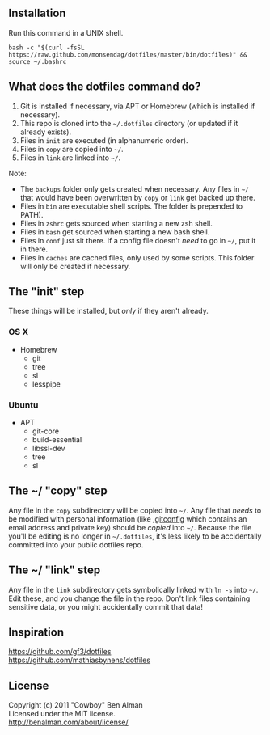 
## Installation

Run this command in a UNIX shell.

```
bash -c "$(curl -fsSL https://raw.github.com/monsendag/dotfiles/master/bin/dotfiles)" && source ~/.bashrc
```

## What does the dotfiles command do?

1. Git is installed if necessary, via APT or Homebrew (which is installed if necessary).
2. This repo is cloned into the `~/.dotfiles` directory (or updated if it already exists).
2. Files in `init` are executed (in alphanumeric order).
3. Files in `copy` are copied into `~/`.
4. Files in `link` are linked into `~/`.

Note:

* The `backups` folder only gets created when necessary. Any files in `~/` that would have been overwritten by `copy` or `link` get backed up there.
* Files in `bin` are executable shell scripts. The folder is prepended to PATH).
* Files in `zshrc` gets sourced when starting a new zsh shell.
* Files in `bash` get sourced when starting a new bash shell.
* Files in `conf` just sit there. If a config file doesn't _need_ to go in `~/`, put it in there.
* Files in `caches` are cached files, only used by some scripts. This folder will only be created if necessary.

## The "init" step
These things will be installed, but _only_ if they aren't already.

### OS X
* Homebrew
  * git
  * tree
  * sl
  * lesspipe

### Ubuntu
* APT
  * git-core
  * build-essential
  * libssl-dev
  * tree
  * sl

## The ~/ "copy" step
Any file in the `copy` subdirectory will be copied into `~/`. Any file that _needs_ to be modified with personal information (like [.gitconfig](https://github.com/monsendag/dotfiles/blob/master/copy/.gitconfig) which contains an email address and private key) should be _copied_ into `~/`. Because the file you'll be editing is no longer in `~/.dotfiles`, it's less likely to be accidentally committed into your public dotfiles repo.

## The ~/ "link" step
Any file in the `link` subdirectory gets symbolically linked with `ln -s` into `~/`. Edit these, and you change the file in the repo. Don't link files containing sensitive data, or you might accidentally commit that data!

## Inspiration
<https://github.com/gf3/dotfiles>  
<https://github.com/mathiasbynens/dotfiles>

## License
Copyright (c) 2011 "Cowboy" Ben Alman  
Licensed under the MIT license.  
<http://benalman.com/about/license/>

